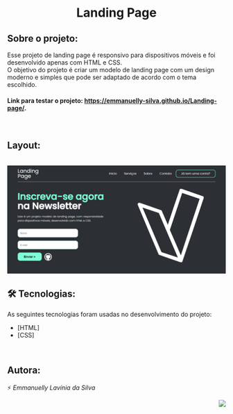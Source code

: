 <h1 align="center">Landing Page</h1>

## Sobre o projeto:
Esse projeto de landing page é responsivo para dispositivos móveis e foi desenvolvido apenas com HTML e CSS.
<br>
O objetivo do projeto é criar um modelo de landing page com um design moderno e simples que pode ser adaptado de acordo com o tema escolhido.
<br>
<!--<a href="https://emmanuelly-silva.github.io/Landing-page/"><b><i>Clique aqui para testar o projeto</i></b></a>.-->
#### Link para testar o projeto: https://emmanuelly-silva.github.io/Landing-page/.
<br>

## Layout:
<br>
<img src="./components/images/Layout-Landing-Page.png"/>
<br>

## 🛠 Tecnologias:
As seguintes tecnologias foram usadas no desenvolvimento do projeto:

- [HTML]
- [CSS]
<br>

## Autora:
⚡ *Emmanuelly Lavínia da Silva*

<img height="150" align="right" src="https://c.tenor.com/KOMN72qhJ-sAAAAC/haikyuu-hinata.gif"/>
